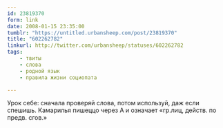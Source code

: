 ```yaml
---
id: 23819370
form: link
date: 2008-01-15 23:35:00
tumblr: "https://untitled.urbansheep.com/post/23819370"
title: "602262782"
linkurl: http://twitter.com/urbansheep/statuses/602262782
tags:
    - твиты
    - слова
    - родной язык
    - правила жизни социопата

---
```

<p>Урок себе: сначала проверяй слова, потом используй, даж если спешишь. Камарилья пишеццо через А и означает «гр.лиц, действ. по предв. сгов.»</p>
